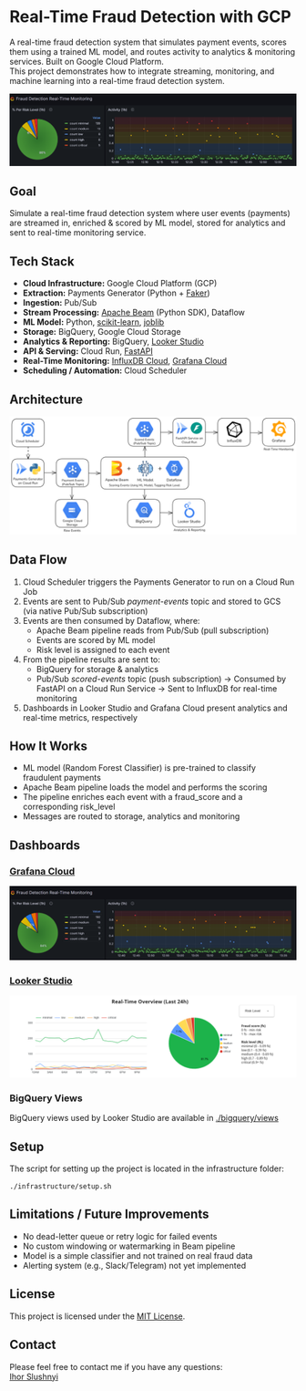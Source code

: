 # Real-Time Fraud Detection with GCP

A real-time fraud detection system that simulates payment events, scores them using a trained ML model, and routes activity to analytics & monitoring services. Built on Google Cloud Platform.\
This project demonstrates how to integrate streaming, monitoring, and machine learning into a real-time fraud detection system.

![Grafana Demo](/dashboards/images/animation_grafana.gif)

## Goal

Simulate a real-time fraud detection system where user events (payments) are streamed in, enriched & scored by ML model, stored for analytics and sent to real-time monitoring service.

## Tech Stack

- **Cloud Infrastructure:** Google Cloud Platform (GCP)
- **Extraction:** Payments Generator (Python + [Faker](https://faker.readthedocs.io/en/master/))
- **Ingestion:** Pub/Sub
- **Stream Processing:** [Apache Beam](https://beam.apache.org/) (Python SDK), Dataflow
- **ML Model:** Python, [scikit-learn](https://scikit-learn.org/), [joblib](https://joblib.readthedocs.io/en/stable/)
- **Storage:** BigQuery, Google Cloud Storage
- **Analytics & Reporting:** BigQuery, [Looker Studio](https://lookerstudio.google.com/u/0/navigation/reporting)
- **API & Serving:** Cloud Run, [FastAPI](https://fastapi.tiangolo.com/)
- **Real-Time Monitoring:** [InfluxDB Cloud](https://www.influxdata.com/products/influxdb-cloud/serverless/), [Grafana Cloud](https://grafana.com/products/cloud/)
- **Scheduling / Automation:** Cloud Scheduler

## Architecture
![Architecture diagram - Real-Time Fraud Detection](/diagrams/architecture.png)

## Data Flow

1. Cloud Scheduler triggers the Payments Generator to run on a Cloud Run Job
2. Events are sent to Pub/Sub _payment-events_ topic and stored to GCS (via native Pub/Sub subscription)
3. Events are then consumed by Dataflow, where:
   - Apache Beam pipeline reads from Pub/Sub (pull subscription)
   - Events are scored by ML model
   - Risk level is assigned to each event
4. From the pipeline results are sent to:
   - BigQuery for storage & analytics
   - Pub/Sub _scored-events_ topic (push subscription) → Consumed by FastAPI on a Cloud Run Service → Sent to InfluxDB for real-time monitoring
5. Dashboards in Looker Studio and Grafana Cloud present analytics and real-time metrics, respectively

## How It Works

- ML model (Random Forest Classifier) is pre-trained to classify fraudulent payments
- Apache Beam pipeline loads the model and performs the scoring
- The pipeline enriches each event with a fraud_score and a corresponding risk_level
- Messages are routed to storage, analytics and monitoring

## Dashboards

### [Grafana Cloud](https://ihorslushnyi.grafana.net/public-dashboards/c58a9a27503147cda341f799c3a84ad6)
  [![Grafana Cloud](/dashboards/images/grafana_preview.png)](https://ihorslushnyi.grafana.net/public-dashboards/c58a9a27503147cda341f799c3a84ad6)
### [Looker Studio](https://lookerstudio.google.com/embed/reporting/a3a86a23-b364-4f25-8ff8-aef881fb0ad6/page/DlyQF)
  [![Looker Studio](/dashboards/images/looker_studio_preview.png)](https://lookerstudio.google.com/embed/reporting/a3a86a23-b364-4f25-8ff8-aef881fb0ad6/page/DlyQF)

### BigQuery Views
BigQuery views used by Looker Studio are available in [./bigquery/views](bigquery/views)

## Setup

The script for setting up the project is located in the infrastructure folder:

```
./infrastructure/setup.sh
```

## Limitations / Future Improvements

- No dead-letter queue or retry logic for failed events
- No custom windowing or watermarking in Beam pipeline
- Model is a simple classifier and not trained on real fraud data
- Alerting system (e.g., Slack/Telegram) not yet implemented

## License

This project is licensed under the [MIT License](LICENSE).

## Contact

Please feel free to contact me if you have any questions:\
[Ihor Slushnyi](https://www.linkedin.com/in/ihor-slushnyi-a7b9441b4/)
